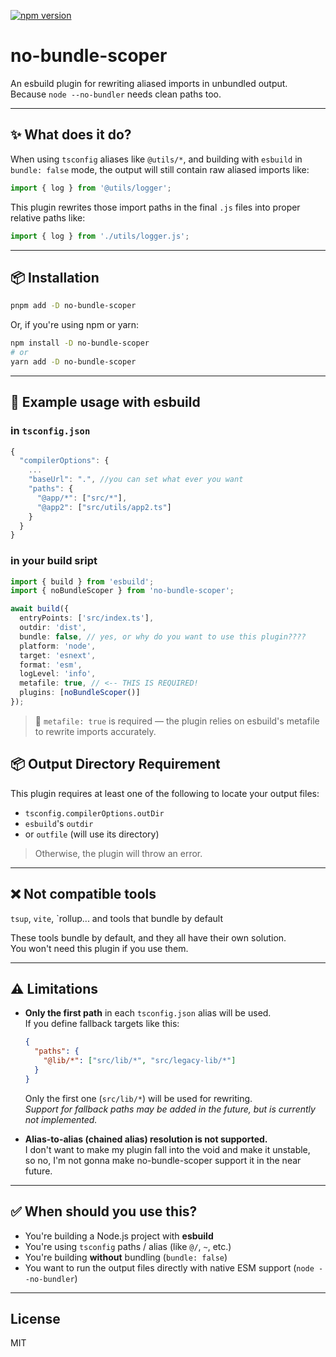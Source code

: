 [![npm version](https://img.shields.io/npm/v/no-bundle-scoper?color=blue)](https://www.npmjs.com/package/no-bundle-scoper)
# no-bundle-scoper

An esbuild plugin for rewriting aliased imports in unbundled output.  
Because `node --no-bundler` needs clean paths too.

---

## ✨ What does it do?

When using `tsconfig` aliases like `@utils/*`, and building with `esbuild` in `bundle: false` mode, the output will still contain raw aliased imports like:

```js
import { log } from '@utils/logger';
```

This plugin rewrites those import paths in the final `.js` files into proper relative paths like:

```js
import { log } from './utils/logger.js';
```

---

## 📦 Installation

```sh
pnpm add -D no-bundle-scoper
```

Or, if you're using npm or yarn:

```sh
npm install -D no-bundle-scoper
# or
yarn add -D no-bundle-scoper
```

---

## 🔧 Example usage with esbuild

### in `tsconfig.json`

```ts
{
  "compilerOptions": {
    ...
    "baseUrl": ".", //you can set what ever you want
    "paths": {
      "@app/*": ["src/*"],
      "@app2": ["src/utils/app2.ts"]
    }
  }
}

```

### in your build sript

```ts
import { build } from 'esbuild';
import { noBundleScoper } from 'no-bundle-scoper';

await build({
  entryPoints: ['src/index.ts'],
  outdir: 'dist',
  bundle: false, // yes, or why do you want to use this plugin????
  platform: 'node',
  target: 'esnext',
  format: 'esm',
  logLevel: 'info',
  metafile: true, // <-- THIS IS REQUIRED!
  plugins: [noBundleScoper()]
});
```
> 📌 `metafile: true` is required — the plugin relies on esbuild's metafile to rewrite imports accurately.

## 📦 Output Directory Requirement

This plugin requires at least one of the following to locate your output files:

- `tsconfig.compilerOptions.outDir`
- `esbuild`'s `outdir`
- or `outfile` (will use its directory)

> Otherwise, the plugin will throw an error.

---

## ❌ Not compatible tools  
`tsup`, `vite`, `rollup... and tools that bundle by default

These tools bundle by default, and they all have their own solution.  
You won't need this plugin if you use them.

---

## ⚠ Limitations

- **Only the first path** in each `tsconfig.json` alias will be used.  
  If you define fallback targets like this:

  ```json
  {
    "paths": {
      "@lib/*": ["src/lib/*", "src/legacy-lib/*"]
    }
  }
  ```
  
  Only the first one (`src/lib/*`) will be used for rewriting.  
  _Support for fallback paths may be added in the future, but is currently not implemented._

- **Alias-to-alias (chained alias) resolution is not supported.**  
  I don't want to make my plugin fall into the void and make it unstable,  
  so no, I'm not gonna make no-bundle-scoper support it in the near future.

---

## ✅ When should you use this?

- You're building a Node.js project with **esbuild**
- You're using `tsconfig` paths / alias (like `@/`, `~`, etc.)
- You're building **without** bundling (`bundle: false`)
- You want to run the output files directly with native ESM support (`node --no-bundler`)

---

## License

MIT

